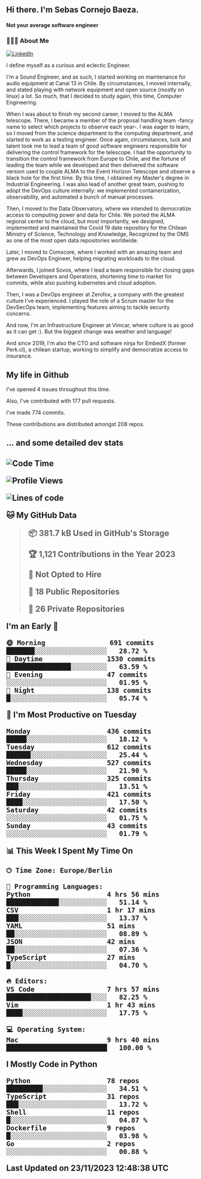 <h2> Hi there.  I'm Sebas Cornejo Baeza.</h2>
<h4> Not your average software engineer</h4>
<h3> 👨🏻‍💻 About Me </h3>
<a href="http://linkedin.com/in/sebastian-cornejo-baeza/"><img alt="LinkedIn" src="https://img.shields.io/badge/Sebas%20Cornejo%20-informational?style=appveyor&logo=linkedin"></a>


I define myself as a curious and eclectic Engineer.

I'm a Sound Engineer, and as such, I started working on maintenance for audio equipment at Canal 13 in Chile.
By circumstances, I moved internally, and stated playing with network equipment and open source (mostly on linux) 
a lot. So much, that I decided to study again, this time, Computer Engineering.

When I was about to finish my second career, I moved to the ALMA telescope. There, I became a member of the proposal handling team
-fancy name to select which projects to observe each year-. 
I was eager to learn, so I moved from the science department to the computing department, and started to work as 
a testing engineer. Once again, circumstances, luck and talent took me to lead a team of good software engineers 
responsible for delivering the control framework for the telescope. I had the opportunity to transition the control framework from
Europe to Chile, and the fortune of leading the team while we developed and then delivered the software
version used to couple ALMA to the Event Horizon Telescope and observe a black hole for the first time.
By this time, I obtained my Master's degree in Industrial Engineering.
I was also lead of another great team, pushing to adopt the DevOps culture internally: we implemented containerization, observability, and automated a bunch of manual processes.

Then, I moved to the Data Observatory, where we intended to democratize access to computing power
and data for Chile. We ported the ALMA regional center to the cloud, but most importantly, we designed, implemented
and maintained the Covid 19 date repository for the Chilean Ministry of Science, Technology and Knowledge, Recognized by the OMS as one of the most open
data repositories worldwide.

Later, I moved to Comscore, where I worked with an amazing team and grew as DevOps Engineer, helping migrating workloads to the cloud.

Afterwards, I joined Sovos, where I lead a team responsible for closing gaps between Developers and Operations, shortening time to market for commits, while
also pushing kubernetes and cloud adoption.

Then, I was a DevOps engineer at Zerofox, a company with the greatest culture I've experienced. I played the role of a Scrum master for the DevSecOps team,
implementing features aiming to tackle security concerns.

And now, I'm an Infrastructure Engineer at Vimcar, where culture is as good as it can get :). But the biggest change was weather and language!
 
And since 2019, I'm also the CTO and software ninja for EmbedX (former Perk.cl), a chilean startup, working to simplify and democratize access to insurance.

<h2> My life in Github </h2>

I've opened 4 issues throughout this time.

Also, I've contributed with 177 pull requests.

I've made 774 commits.

These contributions are distributed amongst 208 repos.

<h2>... and some detailed dev stats<h2>

<!--START_SECTION:waka-->
![Code Time](http://img.shields.io/badge/Code%20Time-559%20hrs%2016%20mins-blue)

![Profile Views](http://img.shields.io/badge/Profile%20Views-91-blue)

![Lines of code](https://img.shields.io/badge/From%20Hello%20World%20I%27ve%20Written-1.0%20million%20lines%20of%20code-blue)

**🐱 My GitHub Data** 

> 📦 381.7 kB Used in GitHub's Storage 
 > 
> 🏆 1,121 Contributions in the Year 2023
 > 
> 🚫 Not Opted to Hire
 > 
> 📜 18 Public Repositories 
 > 
> 🔑 26 Private Repositories 
 > 
**I'm an Early 🐤** 

```text
🌞 Morning                691 commits         ███████░░░░░░░░░░░░░░░░░░   28.72 % 
🌆 Daytime                1530 commits        ████████████████░░░░░░░░░   63.59 % 
🌃 Evening                47 commits          ░░░░░░░░░░░░░░░░░░░░░░░░░   01.95 % 
🌙 Night                  138 commits         █░░░░░░░░░░░░░░░░░░░░░░░░   05.74 % 
```
📅 **I'm Most Productive on Tuesday** 

```text
Monday                   436 commits         █████░░░░░░░░░░░░░░░░░░░░   18.12 % 
Tuesday                  612 commits         ██████░░░░░░░░░░░░░░░░░░░   25.44 % 
Wednesday                527 commits         █████░░░░░░░░░░░░░░░░░░░░   21.90 % 
Thursday                 325 commits         ███░░░░░░░░░░░░░░░░░░░░░░   13.51 % 
Friday                   421 commits         ████░░░░░░░░░░░░░░░░░░░░░   17.50 % 
Saturday                 42 commits          ░░░░░░░░░░░░░░░░░░░░░░░░░   01.75 % 
Sunday                   43 commits          ░░░░░░░░░░░░░░░░░░░░░░░░░   01.79 % 
```


📊 **This Week I Spent My Time On** 

```text
🕑︎ Time Zone: Europe/Berlin

💬 Programming Languages: 
Python                   4 hrs 56 mins       █████████████░░░░░░░░░░░░   51.14 % 
CSV                      1 hr 17 mins        ███░░░░░░░░░░░░░░░░░░░░░░   13.37 % 
YAML                     51 mins             ██░░░░░░░░░░░░░░░░░░░░░░░   08.89 % 
JSON                     42 mins             ██░░░░░░░░░░░░░░░░░░░░░░░   07.36 % 
TypeScript               27 mins             █░░░░░░░░░░░░░░░░░░░░░░░░   04.70 % 

🔥 Editors: 
VS Code                  7 hrs 57 mins       █████████████████████░░░░   82.25 % 
Vim                      1 hr 43 mins        ████░░░░░░░░░░░░░░░░░░░░░   17.75 % 

💻 Operating System: 
Mac                      9 hrs 40 mins       █████████████████████████   100.00 % 
```

**I Mostly Code in Python** 

```text
Python                   78 repos            █████████░░░░░░░░░░░░░░░░   34.51 % 
TypeScript               31 repos            ███░░░░░░░░░░░░░░░░░░░░░░   13.72 % 
Shell                    11 repos            █░░░░░░░░░░░░░░░░░░░░░░░░   04.87 % 
Dockerfile               9 repos             █░░░░░░░░░░░░░░░░░░░░░░░░   03.98 % 
Go                       2 repos             ░░░░░░░░░░░░░░░░░░░░░░░░░   00.88 % 
```




 Last Updated on 23/11/2023 12:48:38 UTC
<!--END_SECTION:waka-->
